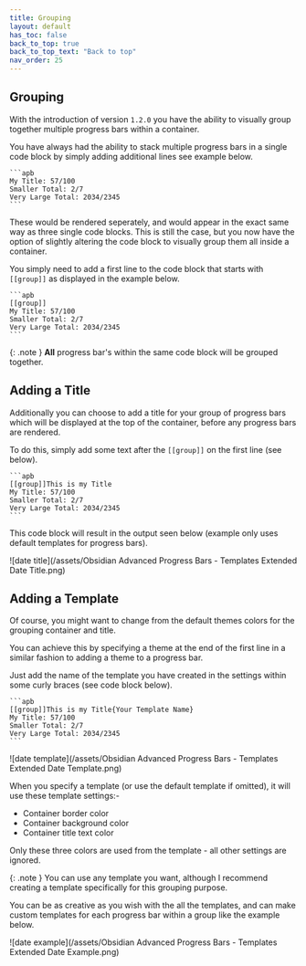```yaml
---
title: Grouping
layout: default
has_toc: false
back_to_top: true
back_to_top_text: "Back to top"
nav_order: 25
---
```

## Grouping
With the introduction of version `1.2.0` you have the ability to visually group together multiple progress bars within a container.

You have always had the ability to stack multiple progress bars in a single code block by simply adding additional lines see example below.
````
```apb
My Title: 57/100
Smaller Total: 2/7
Very Large Total: 2034/2345
```
````

These would be rendered seperately, and would appear in the exact same way as three single code blocks.
This is still the case, but you now have the option of slightly altering the code block to visually group them all inside a container.

You simply need to add a first line to the code block that starts with `[[group]]` as displayed in the example below.

````
```apb
[[group]]
My Title: 57/100
Smaller Total: 2/7
Very Large Total: 2034/2345
```
````

{: .note }
**All** progress bar's within the same code block will be grouped together.


## Adding a Title
Additionally you can choose to add a title for your group of progress bars which will be displayed at the top of the container, before any progress bars are rendered.

To do this, simply add some text after the `[[group]]` on the first line (see below).

````
```apb
[[group]]This is my Title
My Title: 57/100
Smaller Total: 2/7
Very Large Total: 2034/2345
```
````

This code block will result in the output seen below (example only uses default templates for progress bars).

![date title](/assets/Obsidian Advanced Progress Bars - Templates Extended Date Title.png)


## Adding a Template
Of course, you might want to change from the default themes colors for the grouping container and title.

You can achieve this by specifying a theme at the end of the first line in a similar fashion to adding a theme to a progress bar.

Just add the name of the template you have created in the settings within some curly braces (see code block below).

````
```apb
[[group]]This is my Title{Your Template Name}
My Title: 57/100
Smaller Total: 2/7
Very Large Total: 2034/2345
```
````

![date template](/assets/Obsidian Advanced Progress Bars - Templates Extended Date Template.png)

When you specify a template (or use the default template if omitted), it will use these template settings:-

- Container border color
- Container background color
- Container title text color

Only these three colors are used from the template - all other settings are ignored.

{: .note }
You can use any template you want, although I recommend creating a template specifically for this grouping purpose.

You can be as creative as you wish with the all the templates, and can make custom templates for each progress bar within a group like the example below. 

![date example](/assets/Obsidian Advanced Progress Bars - Templates Extended Date Example.png)